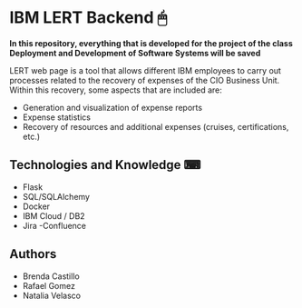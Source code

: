 # IBM LERT Backend 🖱
**In this repository, everything that is developed for the project of the class Deployment and Development of Software Systems will be saved**
<br>

LERT web page is a tool that allows different IBM employees to carry out processes related to the recovery of expenses of the CIO Business Unit. Within this recovery, some aspects that are included are:

- Generation and visualization of expense reports
- Expense statistics
- Recovery of resources and additional expenses (cruises, certifications, etc.)

## Technologies and Knowledge ⌨
- Flask
- SQL/SQLAlchemy
- Docker
- IBM Cloud / DB2
- Jira
-Confluence

## Authors
- Brenda Castillo
- Rafael Gomez
- Natalia Velasco

